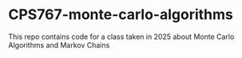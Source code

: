 # CPS767-monte-carlo-algorithms
This repo contains code for a class taken in 2025 about Monte Carlo Algorithms and Markov Chains
